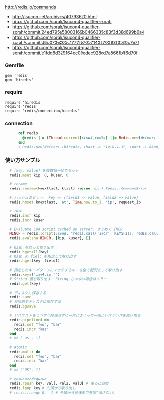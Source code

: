 http://redis.io/commands

* http://isucon.net/archives/40793620.html
* https://github.com/sorah/isucon4-qualifier-sorah
* https://github.com/sorah/isucon4-qualifier-sorah/commit/24ed795a58003169b0466335c83f3d38d699b6a4
* https://github.com/sorah/isucon4-qualifier-sorah/commit/d8d073e265c1777fb7057143870392f6520c7e7f
* https://github.com/sorah/isucon4-qualifier-sorah/commit/e1fdd6d329164cc09edec928cd7a566fbff6d70f

### Gemfile

```
gem 'redis'
gem 'hiredis'
```

### require

```
require 'hiredis'
require 'redis'
require 'redis/connection/hiredis'
```

### connection

```ruby
      def redis
        @redis ||= (Thread.current[:isu4_redis] ||= Redis.new(driver: :hiredis, path: '/dev/shm/redis.sock'))
      end
      # Redis.new(driver: :hiredis, :host => "10.0.1.1", :port => 6380, :db => 15)
```

### 使い方サンプル


```ruby
  # [key, value] を複数個一発でセット
  redis.mset kip, 0, kuser, 0

  # rename
  redis.rename(knextlast, klast) rescue nil # Redis::CommandError
  
  # ハッシュのセット。 key => {field1 => value, field2 => value}
  redis.hmset knextlast, 'at', Time.now.to_i, 'ip', request_ip

  # INCR
  redis.incr kip
  redis.incr kuser
  
  # Evaluate LUA script cached on server. まとめて INCR
  MINCR = redis.script(:load, "redis.call('incr', KEYS[1]); redis.call('incr', KEYS[2])")
  redis.evalsha MINCR, [kip, kuser], []
  
  # hash を丸っと取り出す
  redis.hgetall(key)
  # hash の field を指定して取り出す
  redis.hget(key, field1)
  
  # 指定したキーパターンにマッチするキーを全て配列として取り出す
  redis.keys('isu4:ip:*')
  # String 値を取り出す. String じゃない場合はエラー
  redis.get(key)
  
  # ディスクに保存する
  redis.save
  # 非同期でディスクに保存する
  redis.bgsave
  
  # リクエストを１つずつ処理せずに一気におくって一気にレスポンスを受け取る
  redis.pipelined do
    redis.set "foo", "bar"
    redis.incr "baz"
  end
  # => ["OK", 1]
  
  # atomic
  redis.multi do
    redis.set "foo", "bar"
    redis.incr "baz"
  end
  # => ["OK", 1]
  
  # enqueue/dequeue
  redis.rpush key, val[, val2, val3] # 後ろに追加
  redis.lpop key # 先頭から取り出し
  # redis.lrange 0, -1 # 先頭から最後まで参照(消さない)
```

          
